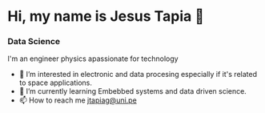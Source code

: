 # Hi, my name is Jesus Tapia 👋
### Data Science
I'm an engineer physics apassionate for technology  
- 👀 I’m interested in electronic and data procesing especially if it's related to space applications.
- 🌱 I’m currently learning Embebbed systems and data driven science.
- 📫 How to reach me jtapiag@uni.pe

<!---
JesusTapia-dev/JesusTapia-dev is a ✨ special ✨ repository because its `README.md` (this file) appears on your GitHub profile.
You can click the Preview link to take a look at your changes.
--->
